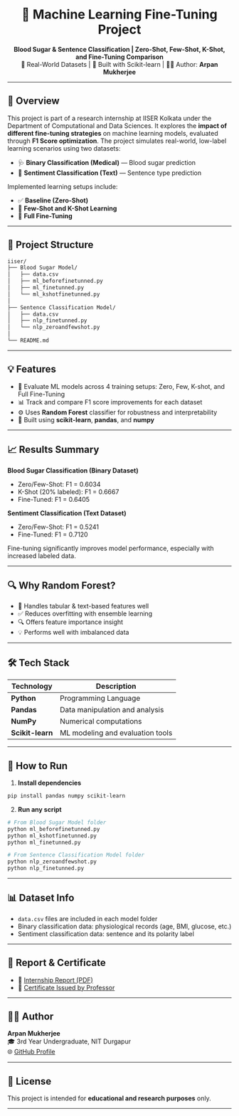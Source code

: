 <h1 align="center">🧠 Machine Learning Fine-Tuning Project</h1>

<div align="center">
  <strong>Blood Sugar & Sentence Classification | Zero-Shot, Few-Shot, K-Shot, and Fine-Tuning Comparison</strong><br/>
  📁 Real-World Datasets | 🧪 Built with Scikit-learn | 👨‍💻 Author: <b>Arpan Mukherjee</b>
</div>

---

## 📌 Overview

This project is part of a research internship at IISER Kolkata under the Department of Computational and Data Sciences. It explores the **impact of different fine-tuning strategies** on machine learning models, evaluated through **F1 Score optimization**. The project simulates real-world, low-label learning scenarios using two datasets:

- 🩺 **Binary Classification (Medical)** — Blood sugar prediction
- 💬 **Sentiment Classification (Text)** — Sentence type prediction

Implemented learning setups include:

- ✅ **Baseline (Zero-Shot)**  
- 🔄 **Few-Shot and K-Shot Learning**
- 🎯 **Full Fine-Tuning**

---

## 📂 Project Structure

```bash
iiser/
├── Blood Sugar Model/
│   ├── data.csv
│   ├── ml_beforefinetunned.py
│   ├── ml_finetunned.py
│   └── ml_kshotfinetunned.py
│
├── Sentence Classification Model/
│   ├── data.csv
│   ├── nlp_finetunned.py
│   └── nlp_zeroandfewshot.py
│
└── README.md
```

---

## 💡 Features

- 🔬 Evaluate ML models across 4 training setups: Zero, Few, K-shot, and Full Fine-Tuning
- 📊 Track and compare F1 score improvements for each dataset
- ⚙️ Uses **Random Forest** classifier for robustness and interpretability
- 🧪 Built using **scikit-learn**, **pandas**, and **numpy**

---

## 📈 Results Summary

**Blood Sugar Classification (Binary Dataset)**  
- Zero/Few-Shot: F1 = 0.6034  
- K-Shot (20% labeled): F1 = 0.6667  
- Fine-Tuned: F1 = 0.6405

**Sentiment Classification (Text Dataset)**  
- Zero/Few-Shot: F1 = 0.5241  
- Fine-Tuned: F1 = 0.7120  

Fine-tuning significantly improves model performance, especially with increased labeled data.

---

## 🔍 Why Random Forest?

- 🧠 Handles tabular & text-based features well
- ✅ Reduces overfitting with ensemble learning
- 🔍 Offers feature importance insight
- 💡 Performs well with imbalanced data

---

## 🛠️ Tech Stack

| Technology       | Description                        |
|------------------|------------------------------------|
| **Python**       | Programming Language               |
| **Pandas**       | Data manipulation and analysis     |
| **NumPy**        | Numerical computations             |
| **Scikit-learn** | ML modeling and evaluation tools   |

---

## 🚀 How to Run

1. **Install dependencies**

```bash
pip install pandas numpy scikit-learn
```

2. **Run any script**

```bash
# From Blood Sugar Model folder
python ml_beforefinetunned.py
python ml_kshotfinetunned.py
python ml_finetunned.py

# From Sentence Classification Model folder
python nlp_zeroandfewshot.py
python nlp_finetunned.py
```

---

## 📊 Dataset Info

- `data.csv` files are included in each model folder
- Binary classification data: physiological records (age, BMI, glucose, etc.)
- Sentiment classification data: sentence and its polarity label

---

## 📜 Report & Certificate

- 📄 [Internship Report (PDF)](https://drive.google.com/file/d/1pYffOltpLt8tK3omIJmKhUh6bSXg_Sur/view?usp=sharing)  
- 📑 [Certificate Issued by Professor](https://drive.google.com/file/d/1bkQbJ2FrMVn0Tja2iE8yp8_k0WXlbaSe/view?usp=sharing)

---

## 🧑‍💻 Author

**Arpan Mukherjee**  
🎓 3rd Year Undergraduate, NIT Durgapur  
🌐 [GitHub Profile](https://github.com/Technicalarpan)

---

## 📜 License

This project is intended for **educational and research purposes** only.

---